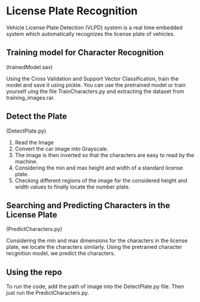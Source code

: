 # License Plate Recognition
Vehicle License Plate Detection (VLPD) system is a real time embedded system which automatically recognizes the license plate of vehicles.


## Training model for Character Recognition
(trainedModel.sav)

Using the Cross Validation and Support Vector Classification, train the model and save it using pickle.
You can use the pretrained model or train yourself uing the file TrainCharacters.py and extracting the dataset from training_images.rar.

## Detect the Plate
(DetectPlate.py)
1. Read the Image
2. Convert the car image into Grayscale.
3. The image is then inverted so that the characters are easy to read by the machine.
4. Considering the min and max height and width of a standard license plate.
5. Checking different regions of the image for the considered height and width values to finally locate the number plate.


## Searching and Predicting Characters in the License Plate
(PredictCharacters.py)

Considering the min and max dimensions for the characters in the license plate, we locate the characters similarly. Using the pretrained character recgnition model, we predict the characters.

## Using the repo

To run the code, add the path of image into the DetectPlate.py file.
Then just run the PredictCharacters.py.
